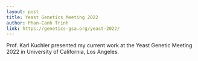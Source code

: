 ```yaml
---
layout: post
title: Yeast Genetics Meeting 2022
author: Phan-Canh Trinh
link: https://genetics-gsa.org/yeast-2022/
---
```


Prof. Karl Kuchler presented my current work at the Yeast Genetic Meeting 2022 in University of California, Los Angeles.
